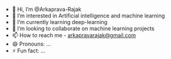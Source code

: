 - 👋 Hi, I’m @Arkaprava-Rajak
- 👀 I’m interested in Artificial intelligence and machine learning
- 🌱 I’m currently learning deep-learning
- 💞️ I’m looking to collaborate on machine learning projects
- 📫 How to reach me - arkapravarajak@gmail.com
- 😄 Pronouns: ... 
- ⚡ Fun fact: ...

<!---
Arkaprava-Rajak/Arkaprava-Rajak is a ✨ special ✨ repository because its `README.md` (this file) appears on your GitHub profile.
You can click the Preview link to take a look at your changes.
--->
